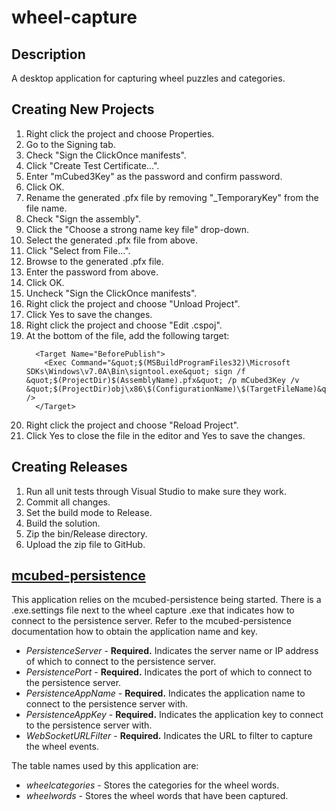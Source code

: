 # wheel-capture

Description
----
A desktop application for capturing wheel puzzles and categories.

Creating New Projects
----
1. Right click the project and choose Properties.
1. Go to the Signing tab.
1. Check "Sign the ClickOnce manifests".
1. Click "Create Test Certificate...".
1. Enter "mCubed3Key" as the password and confirm password.
1. Click OK.
1. Rename the generated .pfx file by removing "_TemporaryKey" from the file name.
1. Check "Sign the assembly".
1. Click the "Choose a strong name key file" drop-down.
1. Select the generated .pfx file from above.
1. Click "Select from File...".
1. Browse to the generated .pfx file.
1. Enter the password from above.
1. Click OK.
1. Uncheck "Sign the ClickOnce manifests".
1. Right click the project and choose "Unload Project".
1. Click Yes to save the changes.
1. Right click the project and choose "Edit <PROJECT-NAME>.cspoj".
1. At the bottom of the file, add the following target:
    ```
      <Target Name="BeforePublish">
        <Exec Command="&quot;$(MSBuildProgramFiles32)\Microsoft SDKs\Windows\v7.0A\Bin\signtool.exe&quot; sign /f &quot;$(ProjectDir)$(AssemblyName).pfx&quot; /p mCubed3Key /v &quot;$(ProjectDir)obj\x86\$(ConfigurationName)\$(TargetFileName)&quot;" />
      </Target>
    ```
1. Right click the project and choose "Reload Project".
1. Click Yes to close the file in the editor and Yes to save the changes.

Creating Releases
----
1. Run all unit tests through Visual Studio to make sure they work.
1. Commit all changes.
1. Set the build mode to Release.
1. Build the solution.
1. Zip the bin/Release directory.
1. Upload the zip file to GitHub.

[mcubed-persistence](https://github.com/nickp10/mcubed-persistence)
----
This application relies on the mcubed-persistence being started. There is a .exe.settings file next to the wheel capture .exe that indicates how to connect to the persistence server. Refer to the mcubed-persistence documentation how to obtain the application name and key.

* *PersistenceServer* - **Required.** Indicates the server name or IP address of which to connect to the persistence server.
* *PersistencePort* - **Required.** Indicates the port of which to connect to the persistence server.
* *PersistenceAppName* - **Required.** Indicates the application name to connect to the persistence server with.
* *PersistenceAppKey* - **Required.** Indicates the application key to connect to the persistence server with.
* *WebSocketURLFilter* - **Required.** Indicates the URL to filter to capture the wheel events.

The table names used by this application are:

* *wheelcategories* - Stores the categories for the wheel words.
* *wheelwords* - Stores the wheel words that have been captured.
